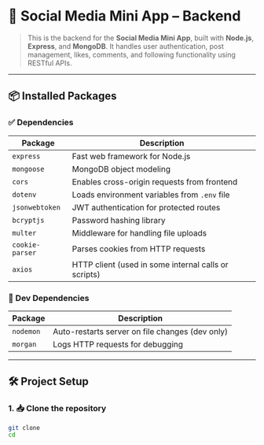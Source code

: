 # 🚀 Social Media Mini App – Backend

> This is the backend for the **Social Media Mini App**, built with **Node.js**, **Express**, and **MongoDB**. It handles user authentication, post management, likes, comments, and following functionality using RESTful APIs.

---

## 📦 Installed Packages

### ✅ Dependencies
| Package | Description |
|--------|-------------|
| `express` | Fast web framework for Node.js |
| `mongoose` | MongoDB object modeling |
| `cors` | Enables cross-origin requests from frontend |
| `dotenv` | Loads environment variables from `.env` file |
| `jsonwebtoken` | JWT authentication for protected routes |
| `bcryptjs` | Password hashing library |
| `multer` | Middleware for handling file uploads |
| `cookie-parser` | Parses cookies from HTTP requests |
| `axios` | HTTP client (used in some internal calls or scripts) |

### 🧪 Dev Dependencies
| Package | Description |
|--------|-------------|
| `nodemon` | Auto-restarts server on file changes (dev only) |
| `morgan` | Logs HTTP requests for debugging |

---

## 🛠️ Project Setup

### 1. 📥 Clone the repository
```bash
git clone 
cd 
